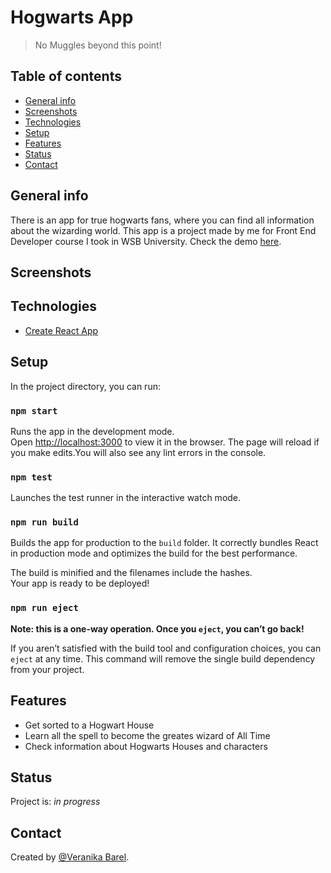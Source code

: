 # Hogwarts App
> No Muggles beyond this point! 

## Table of contents
* [General info](#general-info)
* [Screenshots](#screenshots)
* [Technologies](#technologies)
* [Setup](#setup)
* [Features](#features)
* [Status](#status)
* [Contact](#contact)

## General info
There is an app for true hogwarts fans, where you can find all information about the wizarding world. This app is a project made by me for Front End Developer course I took in WSB University. Check the demo [here](https://evening-waters-91734.herokuapp.com/).

## Screenshots
[]()

## Technologies
* [Create React App](https://github.com/facebook/create-react-app)

## Setup
In the project directory, you can run:

### `npm start`

Runs the app in the development mode.<br>
Open [http://localhost:3000](http://localhost:3000) to view it in the browser. The page will reload if you make edits.You will also see any lint errors in the console.

### `npm test`

Launches the test runner in the interactive watch mode.

### `npm run build`

Builds the app for production to the `build` folder. It correctly bundles React in production mode and optimizes the build for the best performance.

The build is minified and the filenames include the hashes.<br>
Your app is ready to be deployed!

### `npm run eject`

**Note: this is a one-way operation. Once you `eject`, you can’t go back!**

If you aren’t satisfied with the build tool and configuration choices, you can `eject` at any time. This command will remove the single build dependency from your project.

## Features
* Get sorted to a Hogwart House 
* Learn all the spell to become the greates wizard of All Time
* Check information about Hogwarts Houses and characters

## Status
Project is: _in progress_

## Contact
Created by [@Veranika Barel](https://github.com/veranikabarel).




